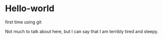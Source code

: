 # Hello-world

first time using git

Not much to talk about here, but I can say that I am terribly tired and sleepy.
